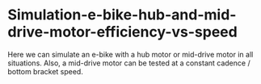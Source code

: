 # Simulation-e-bike-hub-and-mid-drive-motor-efficiency-vs-speed
Here we can simulate an e-bike with a hub motor or mid-drive motor in all situations. Also, a mid-drive motor can be tested at a constant cadence / bottom bracket speed.
